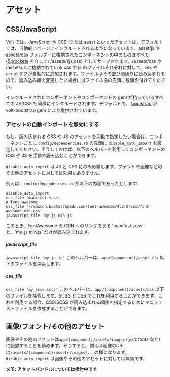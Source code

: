 # アセット

## CSS/JavaScript

Volt では、JavaScript や CSS (または sass) といったアセットは、デフォルトでは、自動的にページにインクルードされるようになっています。asset/js や assets/css フォルダーに格納されたコンポーネントの中のものはすべて、([Sprockets](https://github.com/sstephenson/sprockets) を介して) /assets/{js,css} としてサーブされます。/assets/css や /assets/js に格納されている css や js のファイルそれぞれに対して、link や script タグが自動的に追加されます。ファイルはその並び順通りに読み込まれるので、読み込み順を変更したい場合にはファイル名の先頭に数値を付けてください。

インクルードされたコンポーネントやコンポーネントの gem が持っているすべての JS/CSS も同様にインクルードされます。デフォルトで、 [bootstrap](http://getbootstrap.com/) が volt-bootstrap gem により提供されています。

### アセットの自動インポートを無効にする
もし、読み込まれる CSS や JS のアセットを手動で指定したい場合は、コンポーネントごとに ```config/dependencies.rb``` の先頭に ```disable_auto_import``` を設定してください。そうしておけば、以下のヘルパーを利用してコンポーネントの CSS や JS を手動で読み込むことができます。

```disable_auto_import``` は JS と CSS にのみ影響します。フォントや画像などのその他のアセットに対しては効果がありません。

例えば、```config/dependencies.rb``` が以下の内容であったとします:

```
disable_auto_import
css_file 'manifest.scss'
# font awesome
css_file '//maxcdn.bootstrapcdn.com/font-awesome/4.3.0/css/font-awesome.min.css'
javascript_file 'my_js.min.js'
```
このとき、FontAwesome の CDN へのリンクである 'manifest.scss' と、'my_js.min.js' だけが読み込まれます。

##### javascript_file
```javascript_file 'my_js.js'```
このヘルパーは、```app/{component}/assets/js``` 以下のファイルを探索します。

##### css_file
```css_file 'my_scss.scss'```
このヘルパーは、```app/{component}/assets/css``` 以下のファイルを探索します。SCSS と CSS でこれを利用することができます。これを利用する場合、CSS/SCSS が読み込まれる順序を指定するためにマニフェストファイルを作成することができます。

## 画像/フォント/その他のアセット

画像やその他のアセットは```app/{component}/assets/images``` (又は fonts など) に配置することを勧めます。そうすると、例えば画像のURLは```/assets/{component}/assets/images/...```の様になります。 ```disable_auto_import``` は画像やその他のアセットに対しては無効です。

**メモ: アセットバンドルについては検討中です**
